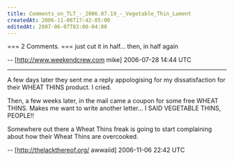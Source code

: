 ```yaml
---
title: Comments_on_TLT_-_2006.07.19_-_Vegetable_Thin_Lament
createdAt: 2006-11-06T17:42-05:00
editedAt: 2007-06-07T03:00-04:00
---
```


=== 2 Comments. ===
just cut it in half... then, in half again

-- [http://www.weekendcrew.com mike] 2006-07-28 14:44 UTC


----

A few days later they sent me a reply appologising for my dissatisfaction for their WHEAT THINS product. I cried.

Then, a few weeks later, in the mail came a coupon for some free WHEAT THINS. Makes me want to write another letter... I SAID VEGETABLE THINS, PEOPLE!!

Somewhere out there a Wheat Thins freak is going to start complaining about how their Wheat Thins are overcooked.

-- [http://thelackthereof.org/ awwaiid] 2006-11-06 22:42 UTC



